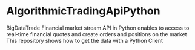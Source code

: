 # AlgorithmicTradingApiPython
BigDataTrade Financial market stream API in Python enables to access to real-time financial quotes and create orders and positions on the market This repository shows how to get the data with a Python Client
